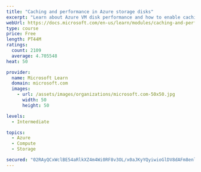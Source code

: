```yaml
---
title: "Caching and performance in Azure storage disks"
excerpt: "Learn about Azure VM disk performance and how to enable caching to help optimize read and write access to storage."
webUrl: https://docs.microsoft.com/en-us/learn/modules/caching-and-performance-azure-storage-and-disks/
type: course
price: Free
length: PT44M
ratings:
  count: 2109
  average: 4.705548
heat: 50

provider:
  name: Microsoft Learn
  domain: microsoft.com
  images:
    - url: /assets/images/organizations/microsoft.com-50x50.jpg
      width: 50
      height: 50

levels:
  - Intermediate

topics:
  - Azure
  - Compute
  - Storage

secured: "02RAyQCxWclBE54aRlkXZ4m4Wi0RF8v3OL/x0aJKyYQyiwioGlDV8dAFm8enlzZUvBgObaqzb9MPV9UX8i1AEYwCz6tck8gFNxaII1zbDoOskVowIvOT7Ojc359WgU1YclZFZM9lqs87JKtBkrvem6a1UhhXbi2aiTcUA6bnNUpdJqhDNtvePgAJD6vsD7tID4/fqd4vbzhOlYtiH64Pbu8sQPRkNw3T6yLYBiSMWx8jnr/4gEMbDp3q67Umdfb6zQIGD2dSigM7cebxXnLMznkb+9BjGWsEraloHXAfYPObMNQd+EX0vn+R2gOvt723Ia+G3IHdX8jDncWaD7ZFqBE1QttqDhGNkcBzy32mqD0EaMBV+GCoYLSUIRdqxIDyDz7P1xeAguzf7iuNMo59pOkoFW+zP03tXSFUir/hH+c=;Wt8V769vR6cYFx0F6CDWSA=="
---
```


